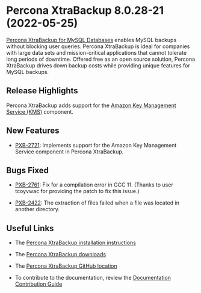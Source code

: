 # Percona XtraBackup 8.0.28-21 (2022-05-25)

[Percona XtraBackup for MySQL Databases](https://www.percona.com/software/mysql-database/percona-xtrabackup) enables MySQL backups without blocking user queries. Percona XtraBackup is ideal for companies with large data sets and mission-critical applications that cannot tolerate long periods of downtime. Offered free as an open source solution, Percona XtraBackup drives down backup costs while providing unique features for MySQL backups.

## Release Highlights

Percona XtraBackup adds support for the [Amazon Key Management Service (KMS)](https://aws.amazon.com/kms/) component.

## New Features


* [PXB-2721](https://jira.percona.com/browse/PXB-2721): Implements support for the Amazon Key Management Service component in Percona XtraBackup.

## Bugs Fixed


* [PXB-2761](https://jira.percona.com/browse/PXB-2761): Fix for a compilation error in GCC 11. (Thanks to user tcoyvwac for providing the patch to fix this issue.)


* [PXB-2422](https://jira.percona.com/browse/PXB-2422): The extraction of files failed when a file was located in another directory.

## Useful Links


* The [Percona XtraBackup installation instructions](https://www.percona.com/doc/percona-xtrabackup/8.0/installation.html)


* The [Percona XtraBackup downloads](https://www.percona.com/downloads/Percona-XtraBackup-LATEST/)


* The [Percona XtraBackup GitHub location](https://github.com/percona/percona-xtrabackup)


* To contribute to the documentation, review the [Documentation Contribution Guide](https://github.com/percona/percona-xtrabackup/blob/8.0/storage/innobase/xtrabackup/doc/source/contributing.md)
